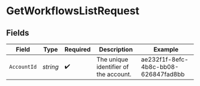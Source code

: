 # GetWorkflowsListRequest


## Fields

| Field                                 | Type                                  | Required                              | Description                           | Example                               |
| ------------------------------------- | ------------------------------------- | ------------------------------------- | ------------------------------------- | ------------------------------------- |
| `AccountId`                           | *string*                              | :heavy_check_mark:                    | The unique identifier of the account. | ae232f1f-8efc-4b8c-bb08-626847fad8bb  |